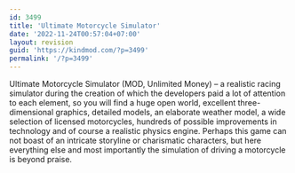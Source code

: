 ```yaml
---
id: 3499
title: 'Ultimate Motorcycle Simulator'
date: '2022-11-24T00:57:04+07:00'
layout: revision
guid: 'https://kindmod.com/?p=3499'
permalink: '/?p=3499'
---
```


Ultimate Motorcycle Simulator (MOD, Unlimited Money) – a realistic racing simulator during the creation of which the developers paid a lot of attention to each element, so you will find a huge open world, excellent three-dimensional graphics, detailed models, an elaborate weather model, a wide selection of licensed motorcycles, hundreds of possible improvements in technology and of course a realistic physics engine. Perhaps this game can not boast of an intricate storyline or charismatic characters, but here everything else and most importantly the simulation of driving a motorcycle is beyond praise.
